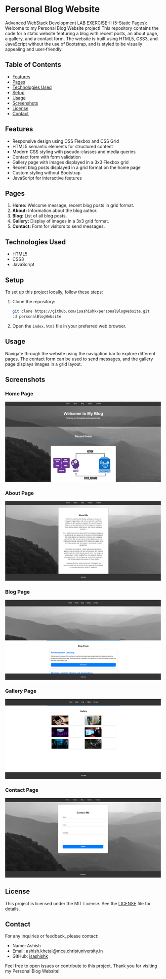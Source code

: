 # Personal Blog Website
Advanced WebStack Development LAB EXERCISE-II (5-Static Pages):
Welcome to my Personal Blog Website project! This repository contains the code for a static website featuring a blog with recent posts, an about page, a gallery, and a contact form. The website is built using HTML5, CSS3, and JavaScript without the use of Bootstrap, and is styled to be visually appealing and user-friendly.

## Table of Contents

- [Features](#features)
- [Pages](#pages)
- [Technologies Used](#technologies-used)
- [Setup](#setup)
- [Usage](#usage)
- [Screenshots](#screenshots)
- [License](#license)
- [Contact](#contact)

## Features

- Responsive design using CSS Flexbox and CSS Grid
- HTML5 semantic elements for structured content
- Modern CSS styling with pseudo-classes and media queries
- Contact form with form validation
- Gallery page with images displayed in a 3x3 Flexbox grid
- Recent blog posts displayed in a grid format on the home page
- Custom styling without Bootstrap
- JavaScript for interactive features

## Pages

1. **Home:** Welcome message, recent blog posts in grid format.
2. **About:** Information about the blog author.
3. **Blog:** List of all blog posts.
4. **Gallery:** Display of images in a 3x3 grid format.
5. **Contact:** Form for visitors to send messages.

## Technologies Used

- HTML5
- CSS3
- JavaScript

## Setup

To set up this project locally, follow these steps:

1. Clone the repository:

    ```bash
    git clone https://github.com/isashishk/personalBlogWebsite.git
    cd personalBlogWebsite
    ```

2. Open the `index.html` file in your preferred web browser.

## Usage

Navigate through the website using the navigation bar to explore different pages. The contact form can be used to send messages, and the gallery page displays images in a grid layout.

## Screenshots

### Home Page
![Home Page](/images/home.png)

### About Page
![About Page](/images/about.png)

### Blog Page
![Blog Page](/images/blog.png)

### Gallery Page
![Gallery Page](/images/gallery.png)

### Contact Page
![Contact Page](/images/contact.png)

## License

This project is licensed under the MIT License. See the [LICENSE](LICENSE) file for details.

## Contact

For any inquiries or feedback, please contact:

- Name: Ashish
- Email: ashish.khetal@mca.christuniversity.in
- GitHub: [isashishk](https://github.com/isashishk)

Feel free to open issues or contribute to this project. Thank you for visiting my Personal Blog Website!

